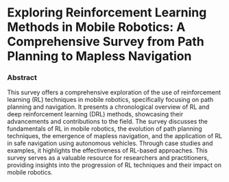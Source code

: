 # Exploring Reinforcement Learning Methods in Mobile Robotics: A Comprehensive Survey from Path Planning to Mapless Navigation


### Abstract

This survey offers a comprehensive exploration of the use of reinforcement learning (RL) techniques in mobile robotics, specifically focusing on path planning and navigation. It presents a chronological overview of RL and deep reinforcement learning (DRL) methods, showcasing their advancements and contributions to the field. The survey discusses the fundamentals of RL in mobile robotics, the evolution of path planning techniques, the emergence of mapless navigation, and the application of RL in safe navigation using autonomous vehicles. Through case studies and examples, it highlights the effectiveness of RL-based approaches. This survey serves as a valuable resource for researchers and practitioners, providing insights into the progression of RL techniques and their impact on mobile robotics.
